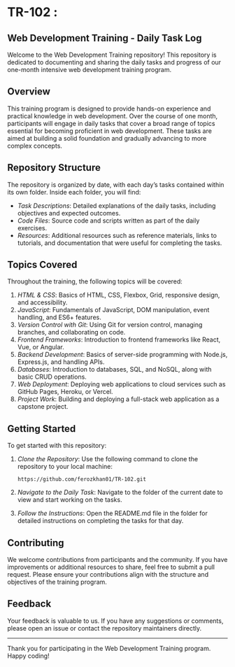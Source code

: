 # TR-102 :
## Web Development Training - Daily Task Log

Welcome to the Web Development Training repository! This repository is dedicated to documenting and sharing the daily tasks and progress of our one-month intensive web development training program.

## Overview

This training program is designed to provide hands-on experience and practical knowledge in web development. Over the course of one month, participants will engage in daily tasks that cover a broad range of topics essential for becoming proficient in web development. These tasks are aimed at building a solid foundation and gradually advancing to more complex concepts.

## Repository Structure

The repository is organized by date, with each day’s tasks contained within its own folder. Inside each folder, you will find:

- *Task Descriptions*: Detailed explanations of the daily tasks, including objectives and expected outcomes.
- *Code Files*: Source code and scripts written as part of the daily exercises.
- *Resources*: Additional resources such as reference materials, links to tutorials, and documentation that were useful for completing the tasks.

## Topics Covered

Throughout the training, the following topics will be covered:

1. *HTML & CSS*: Basics of HTML, CSS, Flexbox, Grid, responsive design, and accessibility.
2. *JavaScript*: Fundamentals of JavaScript, DOM manipulation, event handling, and ES6+ features.
3. *Version Control with Git*: Using Git for version control, managing branches, and collaborating on code.
4. *Frontend Frameworks*: Introduction to frontend frameworks like React, Vue, or Angular.
5. *Backend Development*: Basics of server-side programming with Node.js, Express.js, and handling APIs.
6. *Databases*: Introduction to databases, SQL, and NoSQL, along with basic CRUD operations.
7. *Web Deployment*: Deploying web applications to cloud services such as GitHub Pages, Heroku, or Vercel.
8. *Project Work*: Building and deploying a full-stack web application as a capstone project.

## Getting Started

To get started with this repository:

1. *Clone the Repository*: Use the following command to clone the repository to your local machine:
    ```
    https://github.com/ferozkhan01/TR-102.git
    ```
    
2. *Navigate to the Daily Task*: Navigate to the folder of the current date to view and start working on the tasks.
   
3. *Follow the Instructions*: Open the README.md file in the folder for detailed instructions on completing the tasks for that day.

## Contributing

We welcome contributions from participants and the community. If you have improvements or additional resources to share, feel free to submit a pull request. Please ensure your contributions align with the structure and objectives of the training program.

## Feedback

Your feedback is valuable to us. If you have any suggestions or comments, please open an issue or contact the repository maintainers directly.


---

Thank you for participating in the Web Development Training program. Happy coding!
